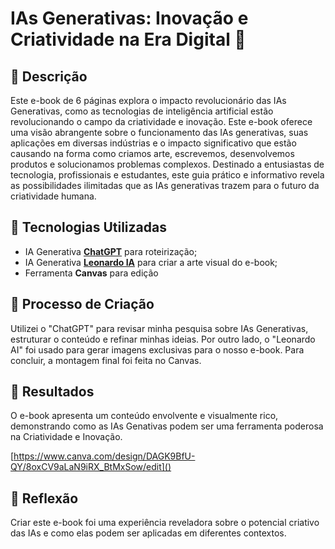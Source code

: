 # IAs Generativas: Inovação e Criatividade na Era Digital 🤖

## 📒 Descrição

Este e-book de 6 páginas explora o impacto revolucionário das IAs Generativas, como as tecnologias de inteligência artificial estão revolucionando o campo da criatividade e inovação. Este e-book oferece uma visão abrangente sobre o funcionamento das IAs generativas, suas aplicações em diversas indústrias e o impacto significativo que estão causando na forma como criamos arte, escrevemos, desenvolvemos produtos e solucionamos problemas complexos. Destinado a entusiastas de tecnologia, profissionais e estudantes, este guia prático e informativo revela as possibilidades ilimitadas que as IAs generativas trazem para o futuro da criatividade humana.

## 🤖 Tecnologias Utilizadas
- IA Generativa **[ChatGPT](https://chat.openai.com)** para roteirização;
- IA Generativa **[Leonardo IA](https://leonardo.ai)** para criar a arte visual do e-book;
- Ferramenta **Canvas** para edição

## 🧐 Processo de Criação
Utilizei o "ChatGPT" para revisar minha pesquisa sobre IAs Generativas, estruturar o conteúdo e refinar minhas ideias. Por outro lado, o "Leonardo AI" foi usado para gerar imagens exclusivas para o nosso e-book. Para concluir, a montagem final foi feita no Canvas.

## 🚀 Resultados
O e-book apresenta um conteúdo envolvente e visualmente rico, demonstrando como as IAs Genativas podem ser uma ferramenta poderosa na Criatividade e Inovação.

[https://www.canva.com/design/DAGK9BfU-QY/8oxCV9aLaN9iRX_BtMxSow/edit]()

## 💭 Reflexão
Criar este e-book foi uma experiência reveladora sobre o potencial criativo das IAs e como elas podem ser aplicadas em diferentes contextos.

